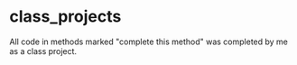 # class_projects
All code in methods marked "complete this method" was completed by me as a class project.
